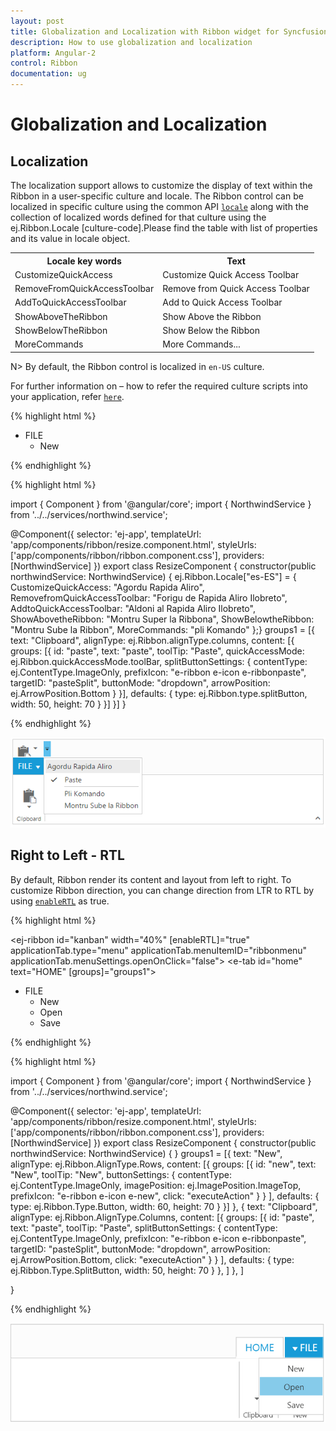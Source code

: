 ```yaml
---
layout: post
title: Globalization and Localization with Ribbon widget for Syncfusion Essential JS
description: How to use globalization and localization 
platform: Angular-2
control: Ribbon
documentation: ug
---
```

# Globalization and Localization

## Localization

The localization support allows to customize the display of text within the Ribbon in a user-specific culture and locale. The Ribbon control can be localized in specific culture using the common API [`locale`](http://help.syncfusion.com/api/js/ejribbon#members:locale) along with the collection of localized words defined for that culture using the ej.Ribbon.Locale [culture-code].Please find the table with list of properties and its value in locale object.

<table>
<tr>
<th>
Locale key words </th><th>
Text</th></tr>
<tr>
<td>
CustomizeQuickAccess</td><td>
Customize Quick Access Toolbar</td></tr>
<tr>
<td>
RemoveFromQuickAccessToolbar</td><td>
Remove from Quick Access Toolbar</td></tr>
<tr>
<td>
AddToQuickAccessToolbar</td><td>
Add to Quick Access Toolbar</td></tr>
<tr>
<td>
ShowAboveTheRibbon</td><td>
Show Above the Ribbon</td></tr>
<tr>
<td>
ShowBelowTheRibbon</td><td>
Show Below the Ribbon</td></tr>
<tr>
<td>
MoreCommands</td><td>
More Commands...</td></tr>
</table>

N> By default, the Ribbon control is localized in `en-US` culture.

For further information on – how to refer the required culture scripts into your application, refer [`here`](http://help.syncfusion.com/js/localization).

{% highlight html %}

<ej-ribbon id="resize" width="600" locale="es-ES" showQAT="true" applicationTab.type="menu" applicationTab.menuItemID="ribbonmenu" applicationTab.menuSettings.openOnClick="false">
     <e-tabs>
         <e-tab id="home" text="HOME" [groups]="groups1">
         </e-tab>
     </e-tabs>
</ej-ribbon>
<ul id="ribbonmenu">
    <li>
        <a>FILE</a>
        <ul>
            <li><a>New</a></li>
        </ul>
    </li>
</ul>
   
{% endhighlight %}

{% highlight html %}

import { Component } from '@angular/core';
import { NorthwindService } from '../../services/northwind.service';

@Component({
    selector: 'ej-app',
    templateUrl: 'app/components/ribbon/resize.component.html',
    styleUrls: ['app/components/ribbon/ribbon.component.css'],
    providers: [NorthwindService]
})
export class ResizeComponent {
    constructor(public northwindService: NorthwindService) {
    ej.Ribbon.Locale["es-ES"] = {
        CustomizeQuickAccess: "Agordu Rapida Aliro",
        RemovefromQuickAccessToolbar: "Forigu de Rapida Aliro Ilobreto",
        AddtoQuickAccessToolbar: "Aldoni al Rapida Aliro Ilobreto",
        ShowAbovetheRibbon: "Montru Super la Ribbona",
        ShowBelowtheRibbon: "Montru Sube la Ribbon",
        MoreCommands: "pli Komando"
    };}
    groups1 = [{
        text: "Clipboard",
        alignType: ej.Ribbon.alignType.columns,
        content: [{
            groups: [{
                id: "paste",
                text: "paste",
                toolTip: "Paste",
                quickAccessMode: ej.Ribbon.quickAccessMode.toolBar,
                splitButtonSettings: {
                    contentType: ej.ContentType.ImageOnly,
                    prefixIcon: "e-ribbon e-icon e-ribbonpaste",
                    targetID: "pasteSplit",
                    buttonMode: "dropdown",
                    arrowPosition: ej.ArrowPosition.Bottom
                }
            }],
            defaults: {
                type: ej.Ribbon.type.splitButton,
                width: 50,
                height: 70
            }
        }]
    }]
}
   
{% endhighlight %}

![](Globalizationandlocalization_images/Globalizationandlocalization._img1.png)

## Right to Left - RTL

By default, Ribbon render its content and layout from left to right. To customize Ribbon direction, you can change direction from LTR to RTL by using [`enableRTL`](http://help.syncfusion.com/api/js/ejribbon#members:enablertl) as true.

{% highlight html %}

<ej-ribbon id="kanban" width="40%" [enableRTL]="true" applicationTab.type="menu" applicationTab.menuItemID="ribbonmenu" applicationTab.menuSettings.openOnClick="false">
     <e-tabs>
        <e-tab id="home" text="HOME" [groups]="groups1">
        </e-tab>
       </e-tabs>
</ej-ribbon>
<ul id="ribbonmenu">
     <li>
        <a>FILE</a>
        <ul>
            <li><a>New</a></li>
            <li><a>Open</a></li>
            <li><a>Save</a></li>
        </ul>
     </li>
</ul>

{% endhighlight %}

{% highlight html %}

import { Component } from '@angular/core';
import { NorthwindService } from '../../services/northwind.service';

@Component({
    selector: 'ej-app',
    templateUrl: 'app/components/ribbon/resize.component.html',
    styleUrls: ['app/components/ribbon/ribbon.component.css'],
    providers: [NorthwindService]
})
export class ResizeComponent {
    constructor(public northwindService: NorthwindService) {
    }
    groups1 = [{
        text: "New", alignType: ej.Ribbon.AlignType.Rows, content: [{
            groups: [{
                id: "new",
                text: "New",
                toolTip: "New",
                buttonSettings: {
                    contentType: ej.ContentType.ImageOnly,
                    imagePosition: ej.ImagePosition.ImageTop,
                    prefixIcon: "e-ribbon e-icon e-new",
                    click: "executeAction"
                }
            }
            ],
            defaults: {
                type: ej.Ribbon.Type.Button,
                width: 60,
                height: 70
            }
        }]
    },
        {
            text: "Clipboard", alignType: ej.Ribbon.AlignType.Columns, content: [{
                groups: [{
                    id: "paste",
                    text: "paste",
                    toolTip: "Paste",
                    splitButtonSettings: {
                        contentType: ej.ContentType.ImageOnly,
                        prefixIcon: "e-ribbon e-icon e-ribbonpaste",
                        targetID: "pasteSplit",
                        buttonMode: "dropdown",
                        arrowPosition: ej.ArrowPosition.Bottom,
                        click: "executeAction"
                    }
                }
                ],
                defaults: {
                    type: ej.Ribbon.Type.SplitButton,
                    width: 50,
                    height: 70
                }
            },
            ]
        },
    ]
		
}

{% endhighlight %}

![](Globalizationandlocalization_images/Globalizationandlocalization._img2.png)


